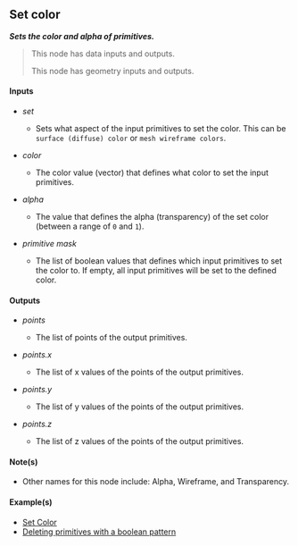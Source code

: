 ## Set color

**_Sets the color and alpha of primitives._**

> This node has data inputs and outputs.
>
> This node has geometry inputs and outputs.


#### Inputs

* _set_

  * Sets what aspect of the input primitives to set the color. This can be `surface (diffuse) color` or `mesh wireframe colors`.

* _color_

  * The color value (vector) that defines what color to set the input primitives.

* _alpha_

  * The value that defines the alpha (transparency) of the set color (between a range of `0` and `1`).

* _primitive mask_

  * The list of boolean values that defines which input primitives to set the color to. If empty, all input primitives will be set to the defined color.


#### Outputs

* _points_

  * The list of points of the output primitives.

* _points.x_

  * The list of x values of the points of the output primitives.

* _points.y_

  * The list of y values of the points of the output primitives.

* _points.z_

  * The list of z values of the points of the output primitives.


#### Note(s)



* Other names for this node include: Alpha, Wireframe, and Transparency.


#### Example(s)



* <a href="https://creator.trimble.com/graph?assetURI=whp:bc96d8e6-ac0b-4daa-92e6-587764b8d6b4&version=latest" target="_blank">Set Color</a>
* <a href="https://creator.trimble.com/?viewLayout=verticalSplit&assetURI=whp:d81bdd83-7204-4718-898b-645127deac74&version=latest" target="_blank">Deleting primitives with a boolean pattern</a>
